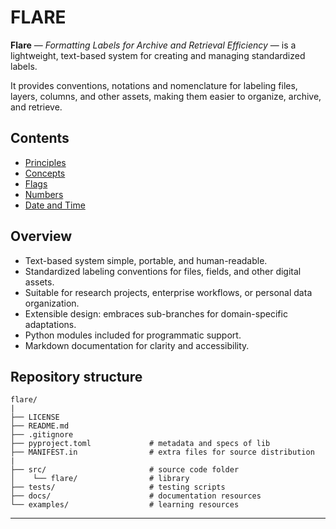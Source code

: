 # FLARE

**Flare** — *Formatting Labels for Archive and Retrieval Efficiency* — is a lightweight, text-based system for creating and managing standardized labels. 

It provides conventions, notations and nomenclature for labeling files, layers, columns, and other assets, making them easier to organize, archive, and retrieve.

## Contents

- [Principles](https://github.com/ipo-exe/flare/blob/main/docs/principles.md)
- [Concepts](https://github.com/ipo-exe/flare/blob/main/docs/concepts.md)
- [Flags](https://github.com/ipo-exe/flare/blob/main/docs/flags.md)
- [Numbers](https://github.com/ipo-exe/flare/blob/main/docs/numbers.md)
- [Date and Time](https://github.com/ipo-exe/flare/blob/main/docs/datetime.md)

## Overview

- Text-based system simple, portable, and human-readable.  
- Standardized labeling conventions for files, fields, and other digital assets.  
- Suitable for research projects, enterprise workflows, or personal data organization.  
- Extensible design: embraces sub-branches for domain-specific adaptations.  
- Python modules included for programmatic support.  
- Markdown documentation for clarity and accessibility.

## Repository structure

```text
flare/
|
├── LICENSE
├── README.md
├── .gitignore
├── pyproject.toml             # metadata and specs of lib
├── MANIFEST.in                # extra files for source distribution
|
├── src/                       # source code folder
│    └── flare/                # library
├── tests/                     # testing scripts
├── docs/                      # documentation resources
└── examples/                  # learning resources              
```

---


